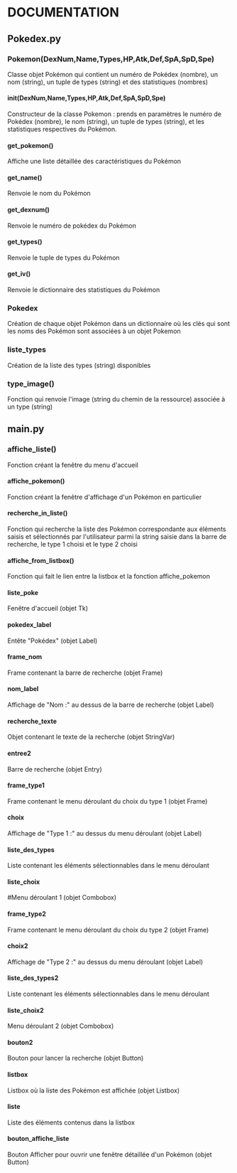 # DOCUMENTATION




## Pokedex.py



### Pokemon(DexNum,Name,Types,HP,Atk,Def,SpA,SpD,Spe)

Classe objet Pokémon qui contient un numéro de Pokédex (nombre), un nom (string),
un tuple de types (string) et des statistiques (nombres)


#### __init__(DexNum,Name,Types,HP,Atk,Def,SpA,SpD,Spe)

Constructeur de la classe Pokemon : prends en paramètres le numéro de Pokédex (nombre), 
le nom (string), un tuple de types (string), et les statistiques respectives du Pokémon.

#### get_pokemon()

Affiche une liste détaillée des caractéristiques du Pokémon

#### get_name()

Renvoie le nom du Pokémon

#### get_dexnum()

Renvoie le numéro de pokédex du Pokémon

#### get_types()

Renvoie le tuple de types du Pokémon

#### get_iv()

Renvoie le dictionnaire des statistiques du Pokémon



### Pokedex

Création de chaque objet Pokémon dans un dictionnaire où les clés qui sont les noms des Pokémon sont associées à un objet Pokemon


### liste_types

Création de la liste des types (string) disponibles


### type_image()

Fonction qui renvoie l'image (string du chemin de la ressource) associée à un type (string)




## main.py



### affiche_liste()

Fonction créant la fenêtre du menu d'accueil


#### affiche_pokemon()

Fonction créant la fenêtre d'affichage d'un Pokémon en particulier


#### recherche_in_liste()

Fonction qui recherche la liste des Pokémon correspondante aux éléments saisis et sélectionnés par l'utilisateur 
parmi la string saisie dans la barre de recherche, le type 1 choisi et le type 2 choisi


#### affiche_from_listbox()

Fonction qui fait le lien entre la listbox et la fonction affiche_pokemon



#### liste_poke

Fenêtre d'accueil (objet Tk)


#### pokedex_label

Entête "Pokédex" (objet Label)


#### frame_nom

Frame contenant la barre de recherche (objet Frame)


#### nom_label

Affichage de "Nom :" au dessus de la barre de recherche (objet Label)


#### recherche_texte

Objet contenant le texte de la recherche (objet StringVar)


#### entree2

Barre de recherche (objet Entry)


#### frame_type1

Frame contenant le menu déroulant du choix du type 1 (objet Frame)


#### choix

Affichage de "Type 1 :" au dessus du menu déroulant (objet Label)


#### liste_des_types

Liste contenant les éléments sélectionnables dans le menu déroulant


#### liste_choix

#Menu déroulant 1 (objet Combobox)


#### frame_type2

Frame contenant le menu déroulant du choix du type 2 (objet Frame)


#### choix2

Affichage de "Type 2 :" au dessus du menu déroulant (objet Label)


#### liste_des_types2

Liste contenant les éléments sélectionnables dans le menu déroulant


#### liste_choix2

Menu déroulant 2 (objet Combobox)


#### bouton2

Bouton pour lancer la recherche (objet Button)


#### listbox

Listbox où la liste des Pokémon est affichée (objet Listbox)


#### liste

Liste des éléments contenus dans la listbox


#### bouton_affiche_liste

Bouton Afficher pour ouvrir une fenêtre détaillée d'un Pokémon (objet Button)